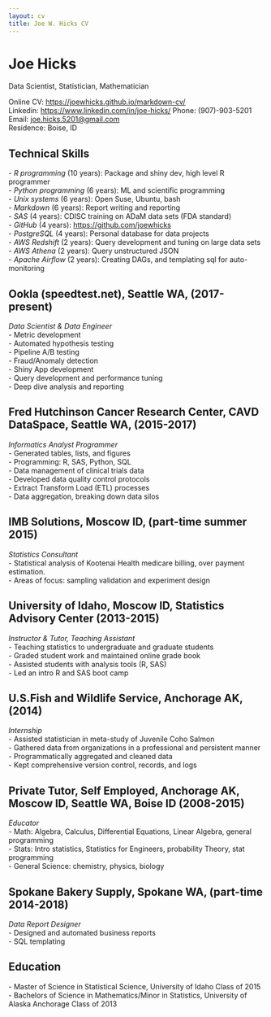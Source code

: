 ```yaml
---
layout: cv
title: Joe W. Hicks CV
---
```

# Joe Hicks
Data Scientist, Statistician, Mathematician

Online CV: https://joewhicks.github.io/markdown-cv/  
Linkedin: https://www.linkedin.com/in/joe-hicks/
Phone: (907)-903-5201  
Email: joe.hicks.5201@gmail.com  
Residence: Boise, ID   

## Technical Skills  
\- *R	programming*      (10 years): Package and shiny dev, high level R programmer  
\- *Python programming* (6 years): ML and scientific programming   
\- *Unix systems*       (6 years): Open Suse, Ubuntu, bash  
\- *Markdown*           (6 years): Report writing and reporting  
\- *SAS*                (4 years): CDISC training on ADaM data sets (FDA standard)  
\- *GitHub*             (4 years): https://github.com/joewhicks  
\- *PostgreSQL*         (4 years): Personal database for data projects  
\- *AWS Redshift*       (2 years): Query development and tuning on large data sets  
\- *AWS Athena*         (2 years): Query unstructured JSON  
\- *Apache Airflow*     (2 years): Creating DAGs, and templating sql for auto-monitoring  

## Ookla (speedtest.net), Seattle WA, (2017-present)
*Data Scientist & Data Engineer*   
\- Metric development  
\- Automated hypothesis testing  
\- Pipeline A/B testing  
\- Fraud/Anomaly detection  
\- Shiny App development  
\- Query development and performance tuning  
\- Deep dive analysis and reporting  

## Fred Hutchinson Cancer Research Center, CAVD DataSpace, Seattle WA, (2015-2017)
*Informatics Analyst Programmer*    
\- Generated tables, lists, and figures  
\- Programming: R, SAS, Python, SQL  
\- Data management of clinical trials data  
\- Developed data quality control protocols  
\- Extract Transform Load (ETL) processes  
\- Data aggregation, breaking down data silos  

## IMB Solutions, Moscow ID, (part-time summer 2015)
*Statistics Consultant*   
\- Statistical analysis of Kootenai Health medicare billing, over payment estimation.  
\- Areas of focus: sampling validation and experiment design  

## University of Idaho, Moscow ID, Statistics Advisory Center (2013-2015)    
*Instructor & Tutor, Teaching Assistant*  
\- Teaching statistics to undergraduate and graduate students  
\- Graded student work and maintained online grade book  
\- Assisted students with analysis tools (R, SAS)  
\- Led an intro R and SAS boot camp  

## U.S.Fish and Wildlife Service, Anchorage AK, (2014)  
*Internship*  
\- Assisted statistician in meta-study of Juvenile Coho Salmon  
\- Gathered data from organizations in a professional and persistent manner  
\- Programmatically aggregated and cleaned data  
\- Kept comprehensive version control, records, and logs  

## Private Tutor, Self Employed, Anchorage AK, Moscow ID, Seattle WA, Boise ID (2008-2015)   
*Educator*  
\- Math: Algebra, Calculus, Differential Equations, Linear Algebra, general programming  
\- Stats: Intro statistics, Statistics for Engineers, probability Theory, stat programming  
\- General Science: chemistry, physics, biology

## Spokane Bakery Supply, Spokane WA, (part-time 2014-2018) 
*Data Report Designer*  
\- Designed and automated business reports  
\- SQL templating  

## Education  
\- Master of Science in Statistical Science, University of Idaho Class of 2015  
\- Bachelors of Science in Mathematics/Minor in Statistics, University of Alaska Anchorage Class of 2013  


